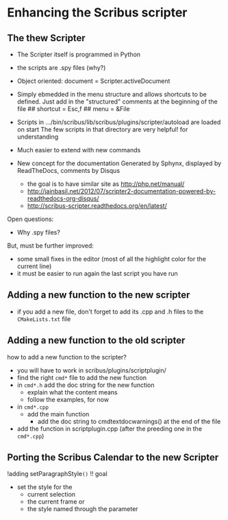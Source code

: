 # Enhancing the Scribus scripter

## The thew Scripter

- The Scripter itself is programmed in Python

- the scripts are .spy files (why?)

- Object oriented:
  document = Scripter.activeDocument
   
- Simply ebmedded in the menu structure and allows shortcuts to be defined.
  Just add in the "structured" comments at the beginning of the file
      ## shortcut = Esc,f
      ## menu = &File

- Scripts in .../bin/scribus/lib/scribus/plugins/scripter/autoload are loaded on start
  The few scripts in that directory are very helpful! for understanding 

- Much easier to extend with new commands

- New concept for the documentation
  Generated by Sphynx, displayed by ReadTheDocs, comments by Disqus
  - the goal is to have similar site as http://php.net/manual/
  - http://jainbasil.net/2012/07/scripter2-documentation-powered-by-readthedocs-org-disqus/
  - http://scribus-scripter.readthedocs.org/en/latest/

Open questions:
 - Why .spy files?

But, must be further improved:
- some small fixes in the editor (most of all the highlight color for the current line)
- it must be easier to run again the last script you have run


## Adding a new function to the new scripter


- if you add a new file, don't forget to add its .cpp and .h files to the `CMakeLists.txt` file

## Adding a new function to the old scripter

how to add a new function to the scripter?

- you will have to work in scribus/plugins/scriptplugin/
- find the right `cmd*` file to add the new function
- in `cmd*.h`  add the doc string for the new function
  - explain what the content means
  - follow the examples, for now
- in `cmd*.cpp`
  - add the main function
    - add the doc string to cmdtextdocwarnings() at the end of the file
- add the function in scriptplugin.cpp (after the preeding one in the `cmd*.cpp`)

## Porting the Scribus Calendar to the new Scripter
!adding setParagraphStyle`()`
!! goal
- set the style for the
  - current selection
  - the current frame or
  - the style named through the parameter
